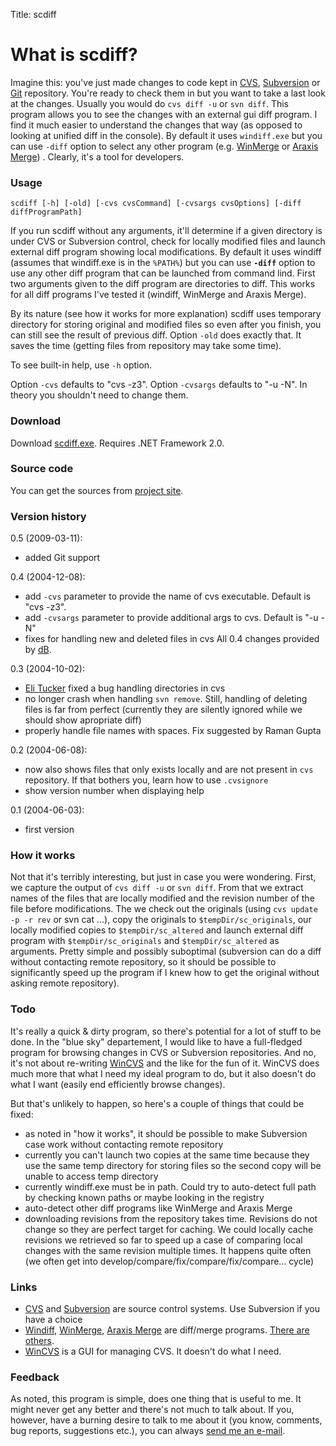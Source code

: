 Title: scdiff

# What is scdiff?

Imagine this: you've just made changes to code kept in
[CVS](http://www.cvshome.org/), [Subversion](http://subversion.tigris.org/) or
[Git](http://git-scm.com/) repository. You're ready to check them in but you
want to take a last look at the changes. Usually you would do `cvs diff -u` or
`svn diff`. This program allows you to see the changes with an external gui
diff program. I find it much easier to understand the changes that way (as
opposed to looking at unified diff in the console). By default it uses
`windiff.exe` but you can use `-diff` option to select any other program (e.g.
[WinMerge](http://winmerge.org) or [Araxis
Merge](http://www.araxis.com/index.html)) . Clearly, it's a tool for
developers.

### Usage

`scdiff [-h] [-old] [-cvs cvsCommand] [-cvsargs cvsOptions] [-diff
diffProgramPath]`

If you run scdiff without any arguments, it'll determine if a given directory
is under CVS or Subversion control, check for locally modified files and
launch external diff program showing local modifications. By default it uses
windiff (assumes that windiff.exe is in the `%PATH%`) but you can use
**`-diff`** option to use any other diff program that can be launched from
command lind. First two arguments given to the diff program are directories to
diff. This works for all diff programs I've tested it (windiff, WinMerge and
Araxis Merge).

By its nature (see how it works for more explanation) scdiff uses temporary
directory for storing original and modified files so even after you finish,
you can still see the result of previous diff. Option `-old` does exactly
that. It saves the time (getting files from repository may take some time).

To see built-in help, use `-h` option.

Option `-cvs` defaults to "cvs -z3". Option `-cvsargs` defaults to "-u -N". In
theory you shouldn't need to change them.

### Download

Download [scdiff.exe](https://kjkpub.s3.amazonaws.com/files/scdiff.exe).
Requires .NET Framework 2.0.

### Source code

You can get the sources from [project
site](http://code.google.com/p/kjk/source/browse/#svn/trunk/vctools/scdiff).

### Version history

0.5 (2009-03-11):

  * added Git support

0.4 (2004-12-08):

  * add `-cvs` parameter to provide the name of cvs executable. Default is "cvs -z3".
  * add `-cvsargs` parameter to provide additional args to cvs. Default is "-u -N"
  * fixes for handling new and deleted files in cvs  All 0.4 changes provided by [dB](http://www.dblock.org).

0.3 (2004-10-02):

  * [Eli Tucker](http://nerdmonkey.com) fixed a bug handling directories in cvs
  * no longer crash when handling `svn remove`. Still, handling of deleting files is far from perfect (currently they are silently ignored while we should show apropriate diff)
  * properly handle file names with spaces. Fix suggested by Raman Gupta

0.2 (2004-06-08):

  * now also shows files that only exists locally and are not present in `cvs` repository. If that bothers you, learn how to use `.cvsignore`
  * show version number when displaying help

0.1 (2004-06-03):

  * first version

### How it works

Not that it's terribly interesting, but just in case you were wondering.
First, we capture the output of `cvs diff -u` or `svn diff`. From that we
extract names of the files that are locally modified and the revision number
of the file before modifications. The we check out the originals (using `cvs
update -p -r rev` or svn cat ...), copy the originals to
`$tempDir/sc_originals`, our locally modified copies to `$tempDir/sc_altered`
and launch external diff program with `$tempDir/sc_originals` and
`$tempDir/sc_altered` as arguments. Pretty simple and possibly suboptimal
(subversion can do a diff without contacting remote repository, so it should
be possible to significantly speed up the program if I knew how to get the
original without asking remote repository).

### Todo

It's really a quick & dirty program, so there's potential for a lot of stuff
to be done. In the "blue sky" departement, I would like to have a full-fledged
program for browsing changes in CVS or Subversion repositories. And no, it's
not about re-writing [WinCVS](http://www.wincvs.org/) and the like for the fun
of it. WinCVS does much more that what I need my ideal program to do, but it
also doesn't do what I want (easily end efficiently browse changes).

But that's unlikely to happen, so here's a couple of things that could be
fixed:

  * as noted in "how it works", it should be possible to make Subversion case work without contacting remote repository
  * currently you can't launch two copies at the same time because they use the same temp directory for storing files so the second copy will be unable to access temp directory
  * currently windiff.exe must be in path. Could try to auto-detect full path by checking known paths or maybe looking in the registry
  * auto-detect other diff programs like WinMerge and Araxis Merge
  * downloading revisions from the repository takes time. Revisions do not change so they are perfect target for caching. We could locally cache revisions we retrieved so far to speed up a case of comparing local changes with the same revision multiple times. It happens quite often (we often get into develop/compare/fix/compare/fix/compare... cycle)

### Links

  * [CVS](http://cvshome.org) and [Subversion](http://subversion.tigris.org/) are source control systems. Use Subversion if you have a choice
  * [Windiff](http://msdn.microsoft.com/library/default.asp?url=/library/en-us/tools/tools/windiff.asp), [WinMerge](http://winmerge.org), [Araxis Merge](http://www.araxis.com/index.html) are diff/merge programs. [There are others](http://keithdevens.com/downloads#diff).
  * [WinCVS](http://www.wincvs.org/) is a GUI for managing CVS. It doesn't do what I need.

### Feedback

As noted, this program is simple, does one thing that is useful to me. It
might never get any better and there's not much to talk about. If you,
however, have a burning desire to talk to me about it (you know, comments, bug
reports, suggestions etc.), you can always [send me an e-mail](/).

